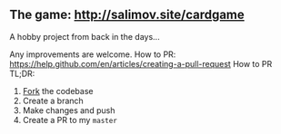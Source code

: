 ## The game: http://salimov.site/cardgame
A hobby project from back in the days... 

Any improvements are welcome. 
How to PR: https://help.github.com/en/articles/creating-a-pull-request
How to PR TL;DR:
1. [Fork](https://help.github.com/en/articles/fork-a-repo) the codebase
2. Create a branch
3. Make changes and push
4. Create a PR to my `master`
